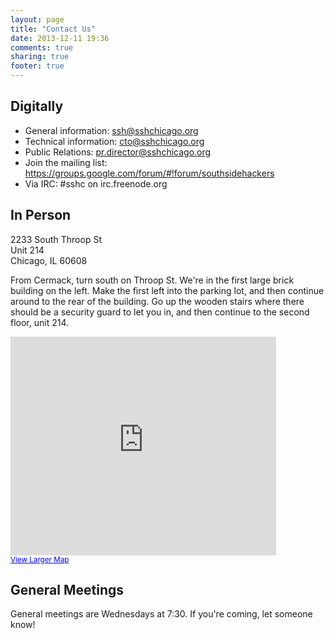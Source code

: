 ```yaml
---
layout: page
title: "Contact Us"
date: 2013-12-11 19:36
comments: true
sharing: true
footer: true
---
```


Digitally
---------

- General information: ssh@sshchicago.org
- Technical information: cto@sshchicago.org
- Public Relations: pr.director@sshchicago.org
- Join the mailing list: https://groups.google.com/forum/#!forum/southsidehackers
- Via IRC: #sshc on irc.freenode.org

In Person
-------
2233 South Throop St  
Unit 214  
Chicago, IL 60608  

From Cermack, turn south on Throop St. We're in the first large brick building on the left. Make the first left into the parking lot, and then continue around to the rear of the building. Go up the wooden stairs where there should be a security guard to let you in, and then continue to the second floor, unit 214.

<iframe width="425" height="350" frameborder="0" scrolling="no" marginheight="0" marginwidth="0" src="https://maps.google.com/maps?f=q&amp;source=s_q&amp;hl=en&amp;geocode=&amp;q=2233+South+Throop+Street,+Chicago,+IL&amp;aq=0&amp;oq=2233+South+Thro&amp;sll=41.833733,-87.731964&amp;sspn=0.646672,1.674042&amp;ie=UTF8&amp;hq=&amp;hnear=2233+S+Throop+St,+Chicago,+Illinois+60608&amp;t=m&amp;z=14&amp;ll=41.850564,-87.658067&amp;output=embed"></iframe><br /><small><a href="https://maps.google.com/maps?f=q&amp;source=embed&amp;hl=en&amp;geocode=&amp;q=2233+South+Throop+Street,+Chicago,+IL&amp;aq=0&amp;oq=2233+South+Thro&amp;sll=41.833733,-87.731964&amp;sspn=0.646672,1.674042&amp;ie=UTF8&amp;hq=&amp;hnear=2233+S+Throop+St,+Chicago,+Illinois+60608&amp;t=m&amp;z=14&amp;ll=41.850564,-87.658067" style="color:#0000FF;text-align:left">View Larger Map</a></small>

General Meetings
----------------

General meetings are Wednesdays at 7:30. If you're coming, let someone know!
